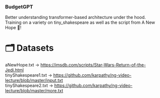 ### BudgetGPT

Better understanding transformer-based architecture under the hood.
Training on a variety on tiny_shakespeare as well as the script from A New Hope 🌠! 

# 🗂️ Datasets
aNewHope.txt -> https://imsdb.com/scripts/Star-Wars-Return-of-the-Jedi.html  
tinyShakespeare1.txt -> https://github.com/karpathy/ng-video-lecture/blob/master/input.txt  
tinyShakespeare2.txt -> https://github.com/karpathy/ng-video-lecture/blob/master/more.txt
